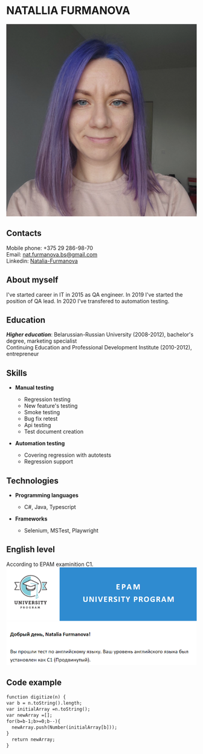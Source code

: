 # NATALLIA FURMANOVA

![](/Screenshot_9.png)

## Contacts 
Mobile phone: +375 29 286-98-70  
Email: nat.furmanova.bs@gmail.com  
Linkedin: [Natalia-Furmanova](https://www.linkedin.com/in/natalia-furmanova-1ab397103)  

## About myself

I've started career in IT in 2015 as QA engineer. In 2019 I've started the position of QA lead. In 2020 I've transfered to automation testing.

## Education

***Higher education***: Belarussian-Russian University (2008-2012), bachelor's degree, marketing specialist  
Continuing Education and Professional Development Institute (2010-2012), entrepreneur  

## Skills 
* **Manual testing**
    * Regression testing
    * New feature's testing
    * Smoke testing
    * Bug fix retest
    * Api testing
    * Test document creation

* **Automation testing**
    * Covering regression with autotests
    * Regression support

## Technologies
* **Programming languages**
    * C#, Java, Typescript

* **Frameworks**
    * Selenium, MSTest, Playwright

## English level

According to EPAM examinition C1.
![](/english_level.png)

## Code example
```
function digitize(n) {
var b = n.toString().length;
var initialArray =n.toString();
var newArray =[];
for(b=b-1;b>=0;b--){
  newArray.push(Number(initialArray[b]));
}
  return newArray;
}
```




